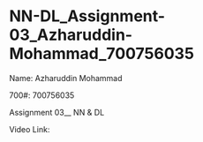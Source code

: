 # NN-DL_Assignment-03_Azharuddin-Mohammad_700756035

Name: Azharuddin Mohammad

700#: 700756035

Assignment 03__ NN & DL

Video Link: 
